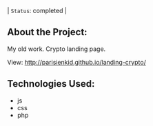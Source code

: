 | `Status`: completed |

## About the Project:

My old work.
Crypto landing page.

View: http://parisienkid.github.io/landing-crypto/

## Technologies Used:

* js
* css
* php
